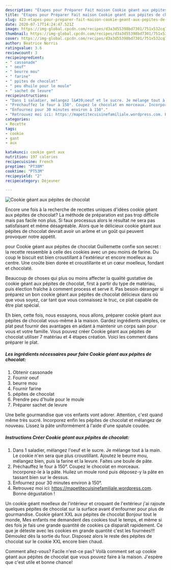 ```yaml
---
description: "Étapes pour Préparer Fait maison Cookie géant aux pépites de chocolat"
title: "Étapes pour Préparer Fait maison Cookie géant aux pépites de chocolat"
slug: 423-etapes-pour-preparer-fait-maison-cookie-geant-aux-pepites-de-chocolat
date: 2020-07-17T14:24:47.521Z
image: https://img-global.cpcdn.com/recipes/d3a3d55398bd7301/751x532cq70/cookie-geant-aux-pepites-de-chocolat-photo-principale-de-la-recette.jpg
thumbnail: https://img-global.cpcdn.com/recipes/d3a3d55398bd7301/751x532cq70/cookie-geant-aux-pepites-de-chocolat-photo-principale-de-la-recette.jpg
cover: https://img-global.cpcdn.com/recipes/d3a3d55398bd7301/751x532cq70/cookie-geant-aux-pepites-de-chocolat-photo-principale-de-la-recette.jpg
author: Beatrice Norris
ratingvalue: 3.6
reviewcount: 3
recipeingredient:
- " cassonade"
- " oeuf"
- " beurre mou"
- " farine"
- " ppites de chocolat"
- " peu dhuile pour le moule"
- " sachet de levure"
recipeinstructions:
- "Dans 1 saladier, mélangez l&#39;oeuf et le sucre. Je mélange tout à la main. Le cookie n&#39;en sera que plus croustillant. Ajoutez le beurre mou, mélangez bien, puis la farine et la levure. Faites une boule de pâte."
- "Préchauffez le four à 150°. Coupez le chocolat en morceaux. Incorporez-le à la pâte. Huilez un moule rond puis déposez-y la pâte en tassant bien sur le dessus."
- "Enfournez pour 30 minutes environ à 150°."
- "Retrouvez moi ici: https://mapetitecuisinefamiliale.wordpress.com. Bonne dégustation !"
categories:
- Recette
tags:
- cookie
- gant
- aux

katakunci: cookie gant aux 
nutrition: 197 calories
recipecuisine: French
preptime: "PT38M"
cooktime: "PT53M"
recipeyield: "2"
recipecategory: Déjeuner

---
```



![Cookie géant aux pépites de chocolat](https://img-global.cpcdn.com/recipes/d3a3d55398bd7301/751x532cq70/cookie-geant-aux-pepites-de-chocolat-photo-principale-de-la-recette.jpg)

Encore une fois à la recherche de recettes uniques d'idées cookie géant aux pépites de chocolat? La méthode de préparation est pas trop difficile mais pas facile non plus. Si faux processus alors le résultat ne sera pas satisfaisant et même désagréable. Alors que le délicieux cookie géant aux pépites de chocolat devrait avoir un arôme et un goût qui peuvent provoquer notre appétit.

pour Cookie géant aux pépites de chocolat Guillemette confie son secret : la recette ressemble à celle des cookies avec un peu moins de farine. Du coup le biscuit est bien croustillant à l&#39;extérieur et encore moelleux au centre. Une croûte bien dorée et croustillante et un cœur moelleux, fondant et chocolaté.

Beaucoup de choses qui plus ou moins affecter la qualité gustative de cookie géant aux pépites de chocolat, first à partir du type de matériau, puis élection fraîche à comment process et serve it. Pas besoin déranger si préparez un bon cookie géant aux pépites de chocolat délicieux dans où que vous soyez, car tant que vous connaissez le truc, ce plat capable de être plat spécial.


Eh bien, cette fois, nous essayons, nous allons, préparer cookie géant aux pépites de chocolat vous-même à la maison. Gardez ingrédients simples, ce plat peut fournir des avantages en aidant à maintenir un corps sain pour vous et votre famille. Vous pouvez créer Cookie géant aux pépites de chocolat utiliser 7 matériau et 4 étapes création. Voici les comment dans préparer le plat.

<!--inarticleads1-->

##### Les ingrédients nécessaires pour faire Cookie géant aux pépites de chocolat:

1. Obtenir  cassonade
1. Fournir  oeuf
1.   beurre mou
1. Fournir  farine
1.   pépites de chocolat
1. Prendre  peu d&#39;huile pour le moule
1. Préparer  sachet de levure


Une belle gourmandise que vos enfants vont adorer. Attention, c&#39;est quand même très sucré. Incorporez enfin les pépites de chocolat et mélangez de nouveau. Lissez la pâte uniformément à l&#39;aide d&#39;une spatule coudée. 

<!--inarticleads2-->

##### Instructions Créer Cookie géant aux pépites de chocolat:

1. Dans 1 saladier, mélangez l&#39;oeuf et le sucre. Je mélange tout à la main. Le cookie n&#39;en sera que plus croustillant. Ajoutez le beurre mou, mélangez bien, puis la farine et la levure. Faites une boule de pâte.
1. Préchauffez le four à 150°. Coupez le chocolat en morceaux. Incorporez-le à la pâte. Huilez un moule rond puis déposez-y la pâte en tassant bien sur le dessus.
1. Enfournez pour 30 minutes environ à 150°.
1. Retrouvez moi ici: https://mapetitecuisinefamiliale.wordpress.com. Bonne dégustation !


Un cookie géant moelleux de l&#39;intérieur et croquant de l&#39;extérieur j&#39;ai rajoute quelques pépites de chocolat sur la surface avant d&#39;enfourner pour plus de gourmandise. Cookie géant XXL aux pépites de chocolat Bonjour tout le monde, Mes enfants me demandent des cookies tout le temps, et même si des fois je fais une grande quantité de cookies ça disparaît rapidement. Ce que je déteste avec les cookies en grande quantité c&#39;est les fournées!!! Démoulez dès la sortie du four. Disposez alors le reste des pépites de chocolat sur le cookie XXL encore bien chaud. 


Comment allez-vous? Facile n'est-ce pas? Voilà comment set up cookie géant aux pépites de chocolat que vous pouvez faire à la maison. J'espère que c'est utile et bonne chance!
